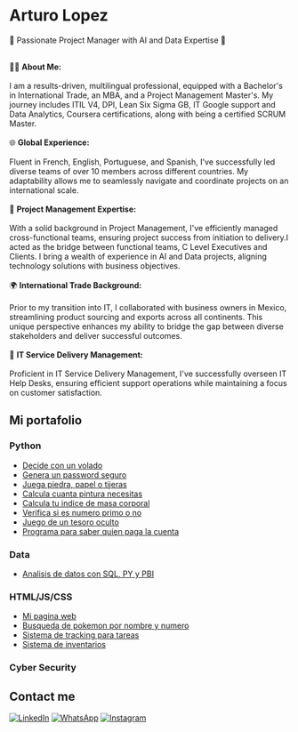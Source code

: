 <h1>Arturo Lopez</h1>
<!--<p>
  🚀 Strategic Project Management Consultant | AI and Data Expert 🚀<br><br>

  👨‍💼 About Me:<br><br>
  Welcome to the intersection of innovation and efficiency! I am a dynamic Project Management consultant, 30 years old, armed with a robust background in International Trade (Bachelor's), an MBA, and a Project Management Master's. My toolkit includes ITIL V4, DPI, Google, and Coursera certifications, complemented by SCRUM Master expertise.
  <br><br>
  🌐 Global Navigator:<br><br>
  Fluent in French, English, Portuguese, and Spanish, I orchestrate success on a global stage. My talent lies in leading cross-functional teams spanning diverse cultures, ensuring your projects not only meet but exceed expectations.
  <br><br>
  💡 Project Management Maestro:<br><br>
  Embark on a transformative journey with me as your guide. Specializing in AI and Data projects, I craft strategic solutions that seamlessly align with your business objectives. From initiation to delivery, your success is my commitment.
  <br><br>
  🌍 International Trade Insight:<br><br>
  Before venturing into IT, I pioneered collaborations with Mexican farmers, navigating the complexities of international trade. This unique perspective enriches my consultancy, bringing a holistic approach to your projects that transcends borders.
  <br><br>
  🔧 IT Service Delivery Excellence:<br><br>
  Elevate your IT support operations with my proficiency in Service Delivery Management. As a seasoned overseer of IT Help Desks, I guarantee streamlined processes and unwavering customer satisfaction.
  <br><br>
  🌟 Why Partner With Me?<br><br>
  In the realm of AI and Data, success demands more than expertise; it requires a visionary leader. Let's collaborate to transform your challenges into opportunities. Your project's success story starts here.
  <br><br>
  📈 Ready for a Consultation:<br><br>
  Explore the limitless possibilities of strategic project management. Connect with me, and let's pave the way for your organization's triumph in the ever-evolving landscape of AI and Data.
</p>
-->
<p>
  🚀 Passionate Project Manager with AI and Data Expertise 🚀<br><br>

👨‍💼 <b>About Me:</b><br><br>
I am a results-driven, multilingual professional, equipped with a Bachelor's in International Trade, an MBA, and a Project Management Master's. My journey includes ITIL V4, DPI, Lean Six Sigma GB, IT Google support and Data Analytics, Coursera certifications, along with being a certified SCRUM Master.
<br><br>
🌐 <b>Global Experience:</b><br><br>
Fluent in French, English, Portuguese, and Spanish, I've successfully led diverse teams of over 10 members across different countries. My adaptability allows me to seamlessly navigate and coordinate projects on an international scale.
<br><br>
💼 <b>Project Management Expertise:</b><br><br>
With a solid background in Project Management, I've efficiently managed cross-functional teams, ensuring project success from initiation to delivery.I acted as the bridge between functional teams, C Level Executives and Clients. I bring a wealth of experience in AI and Data projects, aligning technology solutions with business objectives.
<br><br>
🌍 <b>International Trade Background:</b><br><br>
Prior to my transition into IT, I collaborated with business owners in Mexico, streamlining product sourcing and exports across all continents. This unique perspective enhances my ability to bridge the gap between diverse stakeholders and deliver successful outcomes.
<br><br>
🔧 <b>IT Service Delivery Management:</b><br><br>
Proficient in IT Service Delivery Management, I've successfully overseen IT Help Desks, ensuring efficient support operations while maintaining a focus on customer satisfaction.
</p>

<h2>Mi portafolio</h2>

<h3>Python</h3>
<p>
  <ul>
  <li><a href="https://github.com/ArturoLoH/volado">Decide con un volado</a></li>
  <li><a href="https://github.com/ArturoLoH/Generador-de-password">Genera un password seguro</a></li>
  <li><a href="https://github.com/ArturoLoH/piedra-papel-o-tijeras">Juega piedra, papel o tijeras</a></li>
  <li><a href="https://github.com/ArturoLoH/calculador-de-botes-de-pintura">Calcula cuanta pintura necesitas</a></li>
  <li><a href="https://github.com/ArturoLoH/BMI-Calculator">Calcula tu indice de masa corporal</a></li>
  <li><a href="https://github.com/ArturoLoH/prime-number">Verifica si es numero primo o no</a></li>
  <li><a href="https://github.com/ArturoLoH/Treasure-map-game">Juego de un tesoro oculto</a></li>
  <li><a href="https://github.com/ArturoLoH/who-pays">Programa para saber quien paga la cuenta</a></li>
  

  </ul>
</p>
<h3>Data</h3>
<ul>
  <li><a href="https://github.com/ArturoLoH/AnalisisDeDatosSQLPYPBI">Analisis de datos con SQL, PY y PBI</a></li>
</ul>
<h3>HTML/JS/CSS</h3>
<ul>
  <li><a href="https://arturolopez.com.mx">Mi pagina web</a></li>  
  <li><a href="https://github.com/ArturoLoH/pokedex">Busqueda de pokemon por nombre y numero</a></li>
  <li><a href="https://github.com/ArturoLoH/Tracking-">Sistema de tracking para tareas</a></li>
  <li><a href="https://github.com/ArturoLoH/Inventarios">Sistema de inventarios</a></li>
</ul>
<H3>Cyber Security</H3>
<h2>Contact me</h2>
<p align="left">
  <a href="https://www.linkedin.com/in/arturolopezmx/" title="LinkedIn">
  <img src="https://img.shields.io/badge/-Linkedin-0e76a8?style=flat-square&logo=Linkedin&logoColor=white&link=LINK-DO-SEU-LINKEDIN" alt="LinkedIn"/></a>
  <a href="https://wa.me/525568814155" title="WhatsApp">
  <img src="https://img.shields.io/badge/-WhatsApp-25d366?style=flat-square&labelColor=25d366&logo=whatsapp&logoColor=white&link=API-DO-SEU-WHATSAPP" alt="WhatsApp"/></a>
  <a href="https://www.instagram.com/artloh/" title="Instagram">
  <img src="https://img.shields.io/badge/-Instagram-DF0174?style=flat-square&labelColor=DF0174&logo=instagram&logoColor=white&link=LINK-DO-SEU-INSTAGRAM" alt="Instagram"/></a>
</p>

